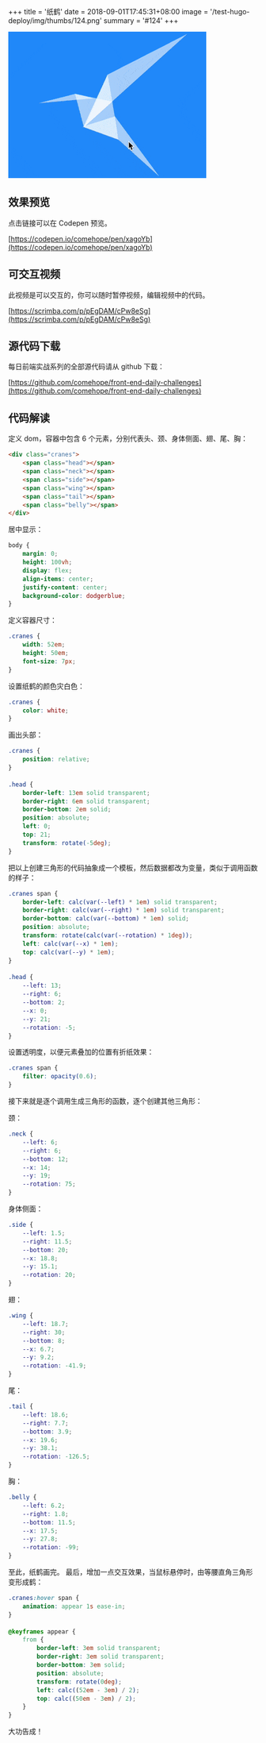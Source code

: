 +++
title = '纸鹤'
date = 2018-09-01T17:45:31+08:00
image = '/test-hugo-deploy/img/thumbs/124.png'
summary = '#124'
+++

![](./work.gif)

## 效果预览

点击链接可以在 Codepen 预览。

[https://codepen.io/comehope/pen/xagoYb](https://codepen.io/comehope/pen/xagoYb)

## 可交互视频

此视频是可以交互的，你可以随时暂停视频，编辑视频中的代码。

[https://scrimba.com/p/pEgDAM/cPw8eSg](https://scrimba.com/p/pEgDAM/cPw8eSg)

## 源代码下载

每日前端实战系列的全部源代码请从 github 下载：

[https://github.com/comehope/front-end-daily-challenges](https://github.com/comehope/front-end-daily-challenges)

## 代码解读

定义 dom，容器中包含 6 个元素，分别代表头、颈、身体侧面、翅、尾、胸：
```html
<div class="cranes">
    <span class="head"></span>
    <span class="neck"></span>
    <span class="side"></span>
    <span class="wing"></span>
    <span class="tail"></span>
    <span class="belly"></span>
</div>
```

居中显示：
```css
body {
    margin: 0;
    height: 100vh;
    display: flex;
    align-items: center;
    justify-content: center;
    background-color: dodgerblue;
}
```

定义容器尺寸：
```css
.cranes {
    width: 52em;
    height: 50em;
    font-size: 7px;
}
```

设置纸鹤的颜色灾白色：
```css
.cranes {
    color: white;
}
```

画出头部：
```css
.cranes {
    position: relative;
}

.head {
    border-left: 13em solid transparent;
    border-right: 6em solid transparent;
    border-bottom: 2em solid;
    position: absolute;
    left: 0;
    top: 21;
    transform: rotate(-5deg);
}
```

把以上创建三角形的代码抽象成一个模板，然后数据都改为变量，类似于调用函数的样子：
```css
.cranes span {
    border-left: calc(var(--left) * 1em) solid transparent;
    border-right: calc(var(--right) * 1em) solid transparent;
    border-bottom: calc(var(--bottom) * 1em) solid;
    position: absolute;
    transform: rotate(calc(var(--rotation) * 1deg));
    left: calc(var(--x) * 1em);
    top: calc(var(--y) * 1em);
}

.head {
    --left: 13;
    --right: 6;
    --bottom: 2;    
    --x: 0;
    --y: 21;
    --rotation: -5;
}
```

设置透明度，以便元素叠加的位置有折纸效果：
```css
.cranes span {
    filter: opacity(0.6);
}
```

接下来就是逐个调用生成三角形的函数，逐个创建其他三角形：

颈：
```css
.neck {
    --left: 6;
    --right: 6;
    --bottom: 12;
    --x: 14;
    --y: 19;
    --rotation: 75;
}
```

身体侧面：
```css
.side {
    --left: 1.5;
    --right: 11.5;
    --bottom: 20;
    --x: 18.8;
    --y: 15.1;
    --rotation: 20;
}
```

翅：
```css
.wing {
    --left: 18.7;
    --right: 30;
    --bottom: 8;
    --x: 6.7;
    --y: 9.2;
    --rotation: -41.9;
}
```

尾：
```css
.tail {
    --left: 18.6;
    --right: 7.7;
    --bottom: 3.9;
    --x: 19.6;
    --y: 38.1;
    --rotation: -126.5;
}
```

胸：
```css
.belly {
    --left: 6.2;
    --right: 1.8;
    --bottom: 11.5;
    --x: 17.5;
    --y: 27.8;
    --rotation: -99;
}
```

至此，纸鹤画完。
最后，增加一点交互效果，当鼠标悬停时，由等腰直角三角形变形成鹤：
```css
.cranes:hover span {
    animation: appear 1s ease-in;
}

@keyframes appear {
    from {
        border-left: 3em solid transparent;
        border-right: 3em solid transparent;
        border-bottom: 3em solid;
        position: absolute;
        transform: rotate(0deg);
        left: calc((52em - 3em) / 2);
        top: calc((50em - 3em) / 2);
    }
}
```

大功告成！
